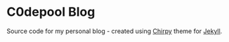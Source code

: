 # C0depool Blog

Source code for my personal blog - created using [Chirpy](https://github.com/cotes2020/jekyll-theme-chirpy/) theme for [Jekyll](https://jekyllrb.com/).
